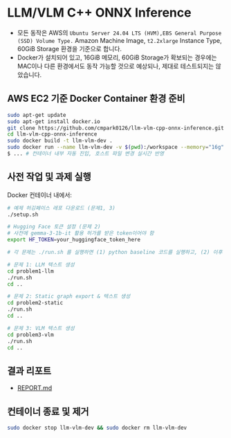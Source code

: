 # LLM/VLM C++ ONNX Inference

- 모든 동작은 AWS의 `Ubuntu Server 24.04 LTS (HVM),EBS General Purpose (SSD) Volume Type.` Amazon Machine Image, `t2.2xlarge` Instance Type, 60GiB Storage 환경을 기준으로 합니다.
- Docker가 설치되어 있고, 16GiB 메모리, 60GiB Storage가 확보되는 경우에는 MAC이나 다른 환경에서도 동작 가능할 것으로 예상되나, 제대로 테스트되지는 않았습니다.

## AWS EC2 기준 Docker Container 환경 준비
```bash
sudo apt-get update
sudo apt-get install docker.io
git clone https://github.com/cmpark0126/llm-vlm-cpp-onnx-inference.git
cd llm-vlm-cpp-onnx-inference
sudo docker build -t llm-vlm-dev .
sudo docker run --name llm-vlm-dev -v $(pwd):/workspace --memory="16g" --shm-size="8g" -it llm-vlm-dev
$ ... # 컨테이너 내부 자동 진입, 호스트 파일 변경 실시간 반영
```

## 사전 작업 및 과제 실행
Docker 컨테이너 내에서:
```bash
# 예제 허깅페이스 레포 다운로드 (문제1, 3)
./setup.sh

# Hugging Face 토큰 설정 (문제 2)
# 사전에 gemma-3-1b-it 활용 허가를 받은 token이어야 함
export HF_TOKEN=your_huggingface_token_here

# 각 문제는 ./run.sh 를 실행하면 (1) python baseline 코드를 실행하고, (2) 이후 C++ 구현을 실행하도록 구성되어 있다.

# 문제 1: LLM 텍스트 생성
cd problem1-llm
./run.sh
cd ..

# 문제 2: Static graph export & 텍스트 생성
cd problem2-static
./run.sh
cd ..

# 문제 3: VLM 텍스트 생성
cd problem3-vlm
./run.sh
cd ..
```

## 결과 리포트
- [REPORT.md](./REPORT.md)

## 컨테이너 종료 및 제거
```bash
sudo docker stop llm-vlm-dev && sudo docker rm llm-vlm-dev
```
